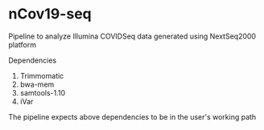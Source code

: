 # nCov19-seq

Pipeline to analyze Illumina COVIDSeq data generated using NextSeq2000 platform

Dependencies

1. Trimmomatic
2. bwa-mem
3. samtools-1.10
4. iVar

The pipeline expects above dependencies to be in the user's working path

